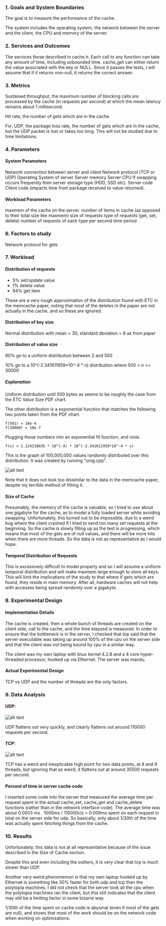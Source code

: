 ### 1. Goals and System Boundaries

The goal is to measure the performance of the cache.

The system includes the operating system, the network between the server and the client, the CPU and memory of the server.

### 2. Services and Outcomes

The services those described in cache.h. Each call to any function can take any amount of time, including unbounded time. cache_get can either return the value associated with the key or NULL. Since it passes the tests, I will assume that if it returns non-null, it returns the correct answer.

### 3. Metrics

Sustained throughput, the maximum number of blocking calls are processed by the cache (in requests per second) at which the mean latency remains about 1 millisecond.

Hit rate, the number of gets which are in the cache.

For, UDP, the package loss rate, the number of gets which are in the cache, but the UDP packet is lost or takes too long. This will not be studied due to time limitations.

### 4. Parameters

#### System Parameters

Network connection between server and client
Network protocol (TCP or UDP)
Operating System of server
Server memory
Server CPU
If swapping occurs frequently then server storage type (HDD, SSD etc).
Server code
Client code (impacts time from package received to value returned).

#### Workload Parameters

maxmem of the cache on the server.
number of items in cache (as opposed to their total size like maxmem)
size of requests
type of requests (get, set, delete)
number of requests of each type per second time period

### 6. Factors to study

Network protocol for gets

### 7. Workload

#### Distribution of requests

* 5% set/update value
* 1% delete value
* 94% get item

These are a very rough approximation of the distribution found with ETC in the memcache paper, noting that most of the deletes in the paper are not actually in the cache, and so these are ignored.

#### Distribution of key size

Normal distribution with mean = 30, standard deviation = 8 as from paper

#### Distribution of value size

90% go to a uniform distribution between 2 and 500

10% go to a 10^(-2.341611959*10^-4 * n) distribution where 500 < n <= 30000

##### Explanation

Uniform distribution until 500 bytes as seems to be roughly the case from the ETC Value Size PDF chart.

The other distribution is a exponential function that matches the following two points taken from the PDF chart.

    f(501) = 10e-4
    f(30000) = 10e-7

Plugging these numbers into an exponential fit function, and viola.

    f(x) = 1.124210035 * 10^(-4) * 10^(-2.341611959*10^-4 * x)

This is the graph of 100,000,000 values randomly distributed over this distribution. It was created by running "unig.cpp".

![alt text](https://github.com/benblack769/HW6/blob/master/fit.png "random value graph")

Note that it does not look too dissimilar to the data in the memcache paper, despite my terrible method of fitting it.

#### Size of Cache

Presumably, the memory of the cache is valuable, so I tried to use about one gigabyte for the cache, as to model a fully loaded server while avoiding swapping. Unfortunately, this turned out to be impossible, due to a weird bug where the client crashed if I tried to send too many set requests at the beginning. So the cache is slowly filling up as the test is progressing, which means that most of the gets are of null values, and there will be more hits when there are more threads. So the data is not as representative as I would hope.

#### Temporal Distribution of Requests

This is excessively difficult to model properly and so I will assume a uniform temporal distribution and will make maxmem large enough to store all keys. This will limit the implications of the study to that where if gets which are found, they reside in main memory. After all, hardware caches will not help with accesses being spread randomly over a gigabyte.

### 8. Experimental Design

#### Implementation Details

The cache is created, then a whole bunch of threads are created on the client side, call to the cache, and the time elapsed is measured. In order to ensure that the bottleneck is in the server, I checked that top said that the server executable was taking up around 100% of the cpu on the server side and that the client was not being bound by cpu in a similar way.

The client was my own laptop with linux kernel 4.2.8 and a 4 core hyper-threaded processor, hooked up via Ethernet. The server was mandu.

#### Actual Experimental Design

TCP vs UDP and the number of threads are the only factors.

### 9. Data Analysis

#### UDP:

![alt text](https://github.com/benblack769/HW6/blob/master/udp_g.png "UDP throughput data")

UDP flattens out very quickly, and clearly flattens out around 110000 requests per second.

#### TCP:

![alt text](https://github.com/benblack769/HW6/blob/master/tcp_g.png "TCP throughput data")

TCP has a weird and inexplicable high point for two data points, at 8 and 9 threads, but ignoring that as weird, it flattens out at around 35500 requests per second.

#### Percent of time in server cache code

I inserted some code into the server that measured the average time per request spent in the actual cache_set, cache_get and cache_delete functions (rather than in the network interface code). The average time was about 0.0003 ms . 1000ms / 110000r/s = 0.009ms spent on each request in total on the server side for udp. So basically, only about 1/30th of the time was actually spent fetching things from the cache.

### 10. Results

Unfortunately, this data is not at all representative because of the issue described in the Size of Cache section.

Despite this and even including the outliers, it is very clear that tcp is much slower than UDP.

Another very weird phenomemon is that my own laptop hooked up by Ethernet is something like 30% faster for both udp and tcp than the polytopia machines. I did not check that the server took all the cpu when the polytopia machines ran the client, but this still indicates that the client may still be a limiting factor in some bizarre way.

1/30th of the time spent on cache code is abysmal (even if most of the gets are null), and shows that most of the work should be on the network code when working on optimizations.
